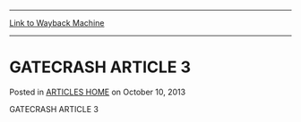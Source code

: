 
---
[Link to Wayback Machine](https://web.archive.org/web/20170629120501/http://magic.wizards.com/en/articles/archive/gatecrash-article-3-2013-10-10)

[_metadata_:description]:- "GATECRASH ARTICLE 3"
[_metadata_:generator]:- "Drupal 7 (http://drupal.org)"
[_metadata_:node]:- "115107"
[_metadata_:publish_date]:- "2013-10-10"
[_metadata_:source]:- "div-main-content"
[_metadata_:title]:- "GATECRASH ARTICLE 3"
[_metadata_:wayback_capture_timestamp]:- "2017-06-29 12:05:01"
[_metadata_:wayback_raw_url]:- "https://web.archive.org/web/20170629120501id_/http://magic.wizards.com/en/articles/archive/gatecrash-article-3-2013-10-10"
[_metadata_:wayback_url]:- "http://magic.wizards.com/en/articles/archive/gatecrash-article-3-2013-10-10"
---


GATECRASH ARTICLE 3
===================



 Posted in [ARTICLES HOME](/en/articles)
 on October 10, 2013 










GATECRASH ARTICLE 3







